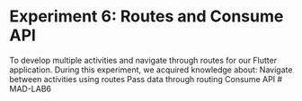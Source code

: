 # Experiment 6: Routes and Consume API
To develop multiple activities and navigate through routes for our Flutter application. During this experiment, we acquired knowledge about:
Navigate between activities using routes
Pass data through routing
Consume API
#   M A D - L A B 6  
 